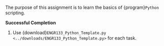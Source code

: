 The purpose of this assignment is to learn the basics of {program}`Python` scripting.

**Successful Completion**

1. Use {download}`ENGR133_Python_Template.py
<../downloads/ENGR133_Python_Template.py>` for each task.